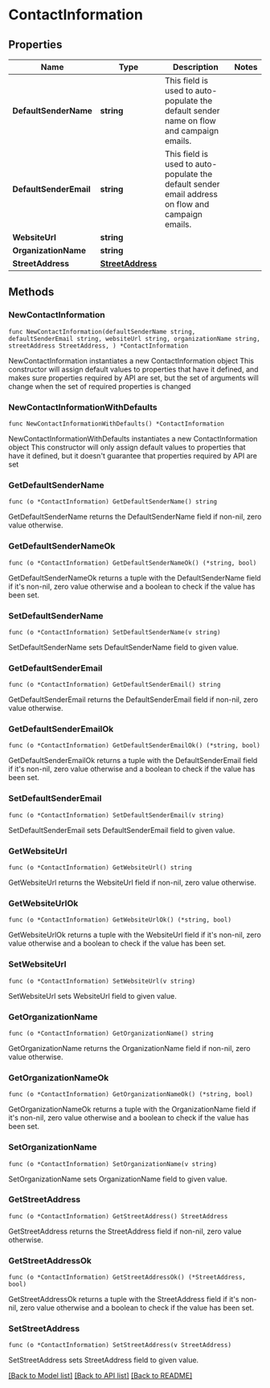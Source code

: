 # ContactInformation

## Properties

Name | Type | Description | Notes
------------ | ------------- | ------------- | -------------
**DefaultSenderName** | **string** | This field is used to auto-populate the default sender name on flow and campaign emails. | 
**DefaultSenderEmail** | **string** | This field is used to auto-populate the default sender email address on flow and campaign emails. | 
**WebsiteUrl** | **string** |  | 
**OrganizationName** | **string** |  | 
**StreetAddress** | [**StreetAddress**](StreetAddress.md) |  | 

## Methods

### NewContactInformation

`func NewContactInformation(defaultSenderName string, defaultSenderEmail string, websiteUrl string, organizationName string, streetAddress StreetAddress, ) *ContactInformation`

NewContactInformation instantiates a new ContactInformation object
This constructor will assign default values to properties that have it defined,
and makes sure properties required by API are set, but the set of arguments
will change when the set of required properties is changed

### NewContactInformationWithDefaults

`func NewContactInformationWithDefaults() *ContactInformation`

NewContactInformationWithDefaults instantiates a new ContactInformation object
This constructor will only assign default values to properties that have it defined,
but it doesn't guarantee that properties required by API are set

### GetDefaultSenderName

`func (o *ContactInformation) GetDefaultSenderName() string`

GetDefaultSenderName returns the DefaultSenderName field if non-nil, zero value otherwise.

### GetDefaultSenderNameOk

`func (o *ContactInformation) GetDefaultSenderNameOk() (*string, bool)`

GetDefaultSenderNameOk returns a tuple with the DefaultSenderName field if it's non-nil, zero value otherwise
and a boolean to check if the value has been set.

### SetDefaultSenderName

`func (o *ContactInformation) SetDefaultSenderName(v string)`

SetDefaultSenderName sets DefaultSenderName field to given value.


### GetDefaultSenderEmail

`func (o *ContactInformation) GetDefaultSenderEmail() string`

GetDefaultSenderEmail returns the DefaultSenderEmail field if non-nil, zero value otherwise.

### GetDefaultSenderEmailOk

`func (o *ContactInformation) GetDefaultSenderEmailOk() (*string, bool)`

GetDefaultSenderEmailOk returns a tuple with the DefaultSenderEmail field if it's non-nil, zero value otherwise
and a boolean to check if the value has been set.

### SetDefaultSenderEmail

`func (o *ContactInformation) SetDefaultSenderEmail(v string)`

SetDefaultSenderEmail sets DefaultSenderEmail field to given value.


### GetWebsiteUrl

`func (o *ContactInformation) GetWebsiteUrl() string`

GetWebsiteUrl returns the WebsiteUrl field if non-nil, zero value otherwise.

### GetWebsiteUrlOk

`func (o *ContactInformation) GetWebsiteUrlOk() (*string, bool)`

GetWebsiteUrlOk returns a tuple with the WebsiteUrl field if it's non-nil, zero value otherwise
and a boolean to check if the value has been set.

### SetWebsiteUrl

`func (o *ContactInformation) SetWebsiteUrl(v string)`

SetWebsiteUrl sets WebsiteUrl field to given value.


### GetOrganizationName

`func (o *ContactInformation) GetOrganizationName() string`

GetOrganizationName returns the OrganizationName field if non-nil, zero value otherwise.

### GetOrganizationNameOk

`func (o *ContactInformation) GetOrganizationNameOk() (*string, bool)`

GetOrganizationNameOk returns a tuple with the OrganizationName field if it's non-nil, zero value otherwise
and a boolean to check if the value has been set.

### SetOrganizationName

`func (o *ContactInformation) SetOrganizationName(v string)`

SetOrganizationName sets OrganizationName field to given value.


### GetStreetAddress

`func (o *ContactInformation) GetStreetAddress() StreetAddress`

GetStreetAddress returns the StreetAddress field if non-nil, zero value otherwise.

### GetStreetAddressOk

`func (o *ContactInformation) GetStreetAddressOk() (*StreetAddress, bool)`

GetStreetAddressOk returns a tuple with the StreetAddress field if it's non-nil, zero value otherwise
and a boolean to check if the value has been set.

### SetStreetAddress

`func (o *ContactInformation) SetStreetAddress(v StreetAddress)`

SetStreetAddress sets StreetAddress field to given value.



[[Back to Model list]](../README.md#documentation-for-models) [[Back to API list]](../README.md#documentation-for-api-endpoints) [[Back to README]](../README.md)


